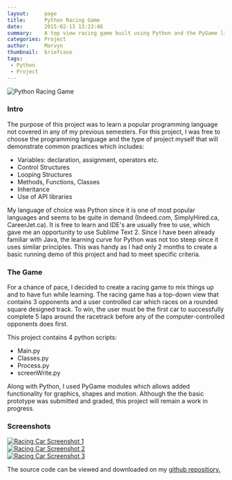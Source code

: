 ```yaml
---
layout:     page
title:      Python Racing Game
date:       2015-02-13 13:23:46
summary:    A top view racing game built using Python and the PyGame library.
categories: Project
author:     Marvyn
thumbnail:  briefcase
tags:
 - Python
 - Project
---
```


<img class="thumbnail" src="{{ site.baseurl }}/projects/pyRacer/images/PythonRacingGame.jpg" alt="Python Racing Game">

### Intro

The purpose of this project was to learn a popular programming language not covered in any of my previous semesters. For this project, I was free to choose the programming language and the type of project myself that will demonstrate common practices which includes:

* Variables: declaration, assignment, operators etc.
* Control Structures
* Looping Structures
* Methods, Functions, Classes
* Inheritance
* Use of API libraries

My language of choice was Python since it is one of most popular languages and seems to be quite in demand (Indeed.com, SimplyHired.ca, CareerJet.ca). It is free to learn and IDE's are usually free to use, which gave me an opportunity to use Sublime Text 2. Since I have been already familiar with Java, the learning curve for Python was not too steep since it uses similar principles. This was handy as I had only 2 months to create a basic running demo of this project and had to meet specific criteria.

### The Game

For a chance of pace, I decided to create a racing game to mix things up and to have fun while learning. The racing game has a top-down view that contains 3 opponents and a user controlled car which races on a rounded square designed track. To win, the user must be the first car to successfully complete 5 laps around the racetrack before any of the computer-controlled opponents does first.

This project contains 4 python scripts:

* Main.py
* Classes.py
* Process.py
* screenWrite.py

Along with Python, I used PyGame modules which allows added functionality for graphics, shapes and motion.  Although the the basic prototype was submitted and graded, this project will remain a work in progress.

### Screenshots
<div class="row">
  <div class="col-sm-4">
  	<a href="{{ site.baseurl }}/projects/pyRacer/images/racingCar1.jpg">
		<img src="{{ site.baseurl }}/projects/pyRacer/images/racingCar1.jpg" alt="Racing Car Screenshot 1">
	</a>	       
  </div>
    <div class="col-sm-4">
  	<a href="{{ site.baseurl }}/projects/pyRacer/images/racingCar2.jpg">
		<img src="{{ site.baseurl }}/projects/pyRacer/images/racingCar2.jpg" alt="Racing Car Screenshot 2">
	</a>	       
  </div>
    <div class="col-sm-4">
  	<a href="{{ site.baseurl }}/projects/pyRacer/images/racingCar3.jpg">
		<img src="{{ site.baseurl }}/projects/pyRacer/images/racingCar3.jpg" alt="Racing Car Screenshot 3">
	</a>	       
  </div>
</div>

The source code can be viewed and downloaded on my [github repositiory.](https://github.com/MarvynHaynes/PythonRallyRacer)